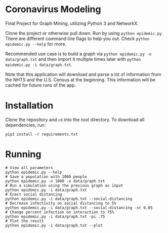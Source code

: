 # Coronavirus Modeling
Final Project for Graph Mining, utilizing Python 3 and NetworkX.

Clone the project or otherwise pull down. Run by using `python epidemic.py`. There are different command line flags to help you out. Check `python epidemic.py --help` for more.

Recommended use case is to build a graph via `python epidemic.py -o data/graph.txt` and then import it multiple times later with `python epidemic.py -i data/graph.txt`.

Note that this application will download and parse a lot of information from the NHTS and the U.S. Census at the beginning. This information will be cached for future runs of the app.

# Installation
Clone the repository and `cd` into the root directory. To download all dependencies, run: 
```
pip3 install -r requirements.txt
``` 

# Running
```
# View all parameters
python epidemic.py --help
# Save a population with 1000 people
python epidemic.py -n 1000 -o data/graph.txt
# Run a simulation using the previous graph as input
python epidemic.py -i data/graph.txt
# Enact social distancing
python epidemic.py -i data/graph.txt --social-distancing
# Decrease infectivity on social distancing to 5%
python epidemic.py -i data/graph.txt --social-distancing -sr 0.05
# Change percent infection on interaction to 75%
python epidemic.py -i data/graph.txt -pi .75
# Plot the result
python epidemic.py -i data/graph.txt --plot
```
